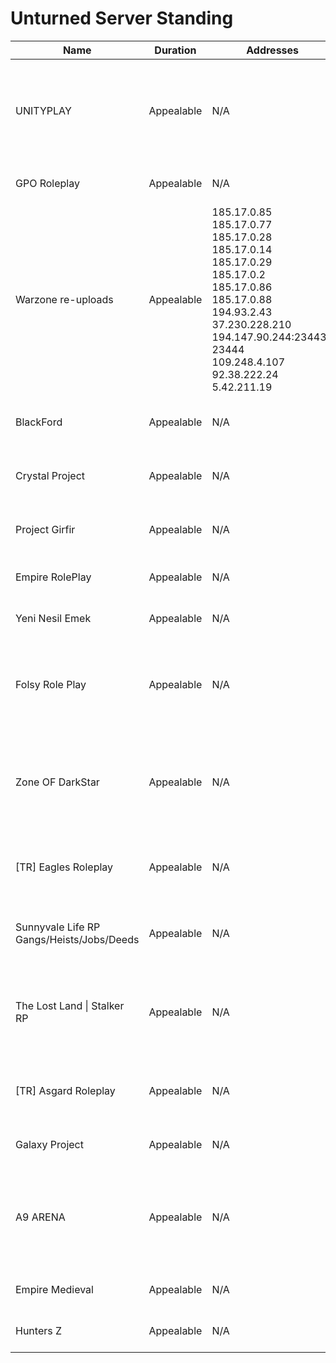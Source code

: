 <!DOCTYPE html ><html><head><title>Unturned Server Standing</title><link rel="stylesheet" type="text/css" href="stylesheet.css" /><link rel="icon" type="image/png" href="/favicon.png" /></head><body><h1>Unturned Server Standing</h1><table><thead><tr><th>Name</th><th>Duration</th><th>Addresses</th><th>Comment</th></tr></thead><tbody><tr><td>UNITYPLAY</td><td>Appealable</td><td>N/A</td><td>Assisting other servers in evading copyright infringement bans. History of bad behavior.</td></tr><tr><td>GPO Roleplay</td><td>Appealable</td><td>N/A</td><td>Spamming server list with ads.</td></tr><tr><td>Warzone re-uploads</td><td>Appealable</td><td>185.17.0.85<br>185.17.0.77<br>185.17.0.28<br>185.17.0.14<br>185.17.0.29<br>185.17.0.2<br>185.17.0.86<br>185.17.0.88<br>194.93.2.43<br>37.230.228.210<br>194.147.90.244:23443-23444<br>109.248.4.107<br>92.38.222.24<br>5.42.211.19</td><td>Repeatedly infringing copyright of workshop creators.</td></tr><tr><td>BlackFord</td><td>Appealable</td><td>N/A</td><td>Infringing copyright of workshop creators.</td></tr><tr><td>Crystal Project</td><td>Appealable</td><td>N/A</td><td>Infringing copyright of workshop creators.</td></tr><tr><td>Project Girfir</td><td>Appealable</td><td>N/A</td><td>Infringing copyright of workshop creators.</td></tr><tr><td>Empire RolePlay</td><td>Appealable</td><td>N/A</td><td>Warning for selling consumables.</td></tr><tr><td>Yeni Nesil Emek</td><td>Appealable</td><td>N/A</td><td>Warning for selling consumables.</td></tr><tr><td>Folsy Role Play</td><td>Appealable</td><td>N/A</td><td>Warning for selling consumables such as individual vehicles and items.</td></tr><tr><td>Zone OF DarkStar</td><td>Appealable</td><td>N/A</td><td>Blocked for infringing copyright of workshop creators again after earlier warning.</td></tr><tr><td>[TR] Eagles Roleplay</td><td>Appealable</td><td>N/A</td><td>Warning for selling consumables, including currency.</td></tr><tr><td>Sunnyvale Life RP Gangs/Heists/Jobs/Deeds</td><td>Appealable</td><td>N/A</td><td>Warning for selling consumable currency packs.</td></tr><tr><td>The Lost Land | Stalker RP</td><td>Appealable</td><td>N/A</td><td>Warning for infringing copyright of workshop creators. (More Farming)</td></tr><tr><td>[TR] Asgard Roleplay</td><td>Appealable</td><td>N/A</td><td>Warning for selling consumables, including currency.</td></tr><tr><td>Galaxy Project</td><td>Appealable</td><td>N/A</td><td>Warning for selling consumables.</td></tr><tr><td>A9 ARENA</td><td>Appealable</td><td>N/A</td><td>Selling gameplay benefits but labeled as Non-Gameplay monetized in server list.</td></tr><tr><td>Empire Medieval</td><td>Appealable</td><td>N/A</td><td>Owners doxing players.</td></tr><tr><td>Hunters Z</td><td>Appealable</td><td>N/A</td><td>Warning for skin changer plugin.</td></tr></tbody></table></body></html>